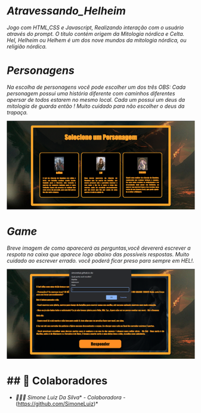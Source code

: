 
# *Atravessando_Helheim*
*Jogo com HTML,CSS e   Javascript, Realizando interação com o usuário através do prompt.* 
*O titulo contém origem da Mitologia nórdica e Celta.* 
*Hel, Helheim ou Helhem é um dos nove mundos da mitologia nórdica, ou religião nórdica.*

# *Personagens*
*Na escolha de personagens você pode escolher um dos três OBS: Cada personagem possui uma história diferente com caminhos diferentes 
apersar de todos estarem no mesmo local. Cada um possui um deus da mitologia de guarda então ! Muito cuidado para não escolher o deus da 
trapaça.* 

<img src="./assets/PaginaDePersonagens.png">

# *Game*
*Breve imagem de como aparecerá as perguntas,você devererá escrever a respota na caixa que aparece logo abaixo 
das possíveis respostas. Muito cuidado ao escrever errado. você poderá ficar preso para sempre em HEL!.* 

<img src="./assets/PaginaDeEscolhas.png">

# ## :handshake: Colaboradores
* *🙋🏻‍♀️ Simone Luiz Da Silva** - *Colaboradora* - (https://github.com/SimoneLuiz)*
